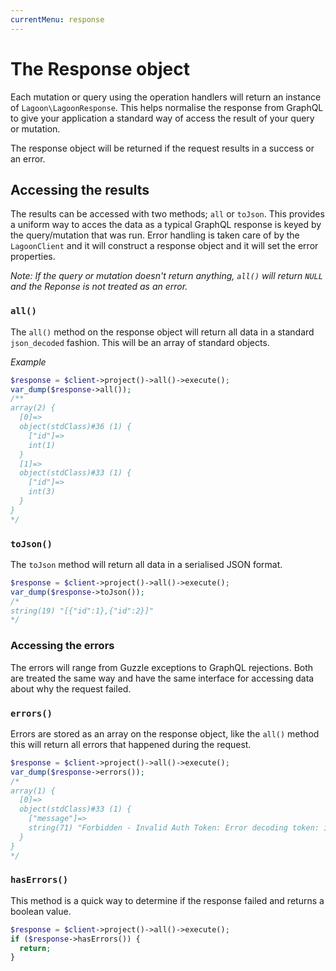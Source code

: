 ```yaml
---
currentMenu: response
---
```


# The Response object

Each mutation or query using the operation handlers will return an instance of `Lagoon\LagoonResponse`. This helps normalise the response from GraphQL to give your application a standard way of access the result of your query or mutation.

The response object will be returned if the request results in a success or an error.

## Accessing the results

The results can be accessed with two methods; `all` or `toJson`. This provides a uniform way to acces the data as a typical GraphQL response is keyed by the query/mutation that was run. Error handling is taken care of by the `LagoonClient` and it will construct a response object and it will set the error properties.

*Note: If the query or mutation doesn't return anything, `all()` will return `NULL` and the Reponse is not treated as an error.*

### `all()`

The `all()` method on the response object will return all data in a standard `json_decoded` fashion. This will be an array of standard objects.

*Example*

``` php
$response = $client->project()->all()->execute();
var_dump($response->all());
/**
array(2) {
  [0]=>
  object(stdClass)#36 (1) {
    ["id"]=>
    int(1)
  }
  [1]=>
  object(stdClass)#33 (1) {
    ["id"]=>
    int(3)
  }
}
*/
```

### `toJson()`

The `toJson` method will return all data in a serialised JSON format.

``` php
$response = $client->project()->all()->execute();
var_dump($response->toJson());
/*
string(19) "[{"id":1},{"id":2}]"
*/
```

### Accessing the errors

The errors will range from Guzzle exceptions to GraphQL rejections. Both are treated the same way and have the same interface for accessing data about why the request failed.

### `errors()`

Errors are stored as an array on the response object, like the `all()` method this will return all errors that happened during the request.

``` php
$response = $client->project()->all()->execute();
var_dump($response->errors());
/*
array(1) {
  [0]=>
  object(stdClass)#33 (1) {
    ["message"]=>
    string(71) "Forbidden - Invalid Auth Token: Error decoding token: invalid signature"
  }
}
*/
```

### `hasErrors()`

This method is a quick way to determine if the response failed and returns a boolean value.

``` php
$response = $client->project()->all()->execute();
if ($response->hasErrors()) {
  return;
}
```

